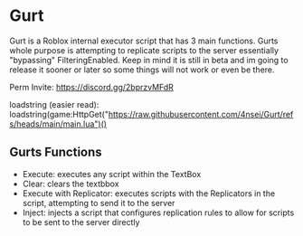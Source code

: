 # Gurt
Gurt is a Roblox internal executor script that has 3 main functions. Gurts whole purpose is attempting to replicate scripts to the server essentially "bypassing" FilteringEnabled. Keep in mind it is still in beta and im going to release it sooner or later so some things will not work or even be there.

Perm Invite: https://discord.gg/2bprzvMFdR

loadstring (easier read): loadstring(game:HttpGet("https://raw.githubusercontent.com/4nsei/Gurt/refs/heads/main/main.lua")()

## Gurts Functions
- Execute: executes any script within the TextBox
- Clear: clears the textbbox
- Execute with Replicator: executes scripts with the Replicators in the script, attempting to send it to the server
- Inject: injects a script that configures replication rules to allow for scripts to be sent to the server directly
